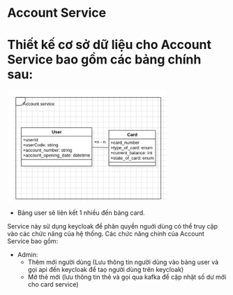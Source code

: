 # Account Service

# Thiết kế cơ sở dữ liệu cho Account Service bao gồm các bảng chính sau:
![img.png](img.png)

- Bảng user sẽ liên kết 1 nhiều đến bảng card.

Service này sử dụng keycloak để phân quyền nguời dùng có thể truy cập vào các chức năng của hệ thống. Các chức năng chính của Account Service bao gồm:
- Admin:
  + Thêm mới người dùng (Lưu thông tin người dùng vào bảng user và gọi api đến keycloak để taọ người dùng trên keycloak)
  + Mở thẻ mới (lưu thông tin thẻ và gọi qua kafka để cập nhật số dư mới cho card service)
